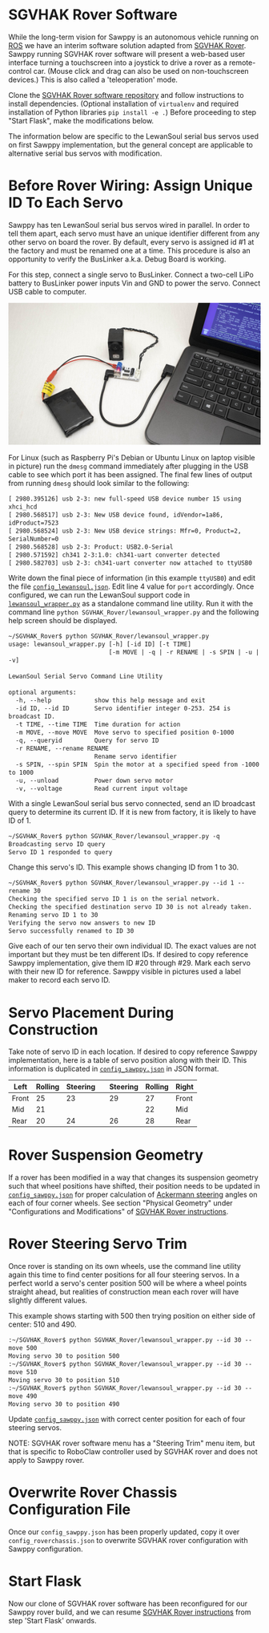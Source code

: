 # SGVHAK Rover Software

While the long-term vision for Sawppy is an autonomous vehicle running on [ROS](http://www.ros.org/)
we have an interim software solution adapted from [SGVHAK Rover](http://bit.ly/sgvhak_rover).
Sawppy running SGVHAK rover software will present a web-based user interface
turning a touchscreen into a joystick to drive a rover as a remote-control
car. (Mouse click and drag can also be used on non-touchscreen devices.) This
is also called a 'teleoperation' mode.

Clone the [SGVHAK Rover software repository](https://github.com/Roger-random/SGVHAK_Rover) 
and follow instructions to install dependencies. (Optional installation of ```virtualenv```
and required installation of Python libraries ```pip install -e .```)
Before proceeding to step "Start Flask", make the modifications below.

The information below are specific to the LewanSoul serial bus servos used
on first Sawppy implementation, but the general concept are applicable to
alternative serial bus servos with modification.

# Before Rover Wiring: Assign Unique ID To Each Servo

Sawppy has ten LewanSoul serial bus servos wired in parallel. In order to tell
them apart, each servo must have an unique identifier different from any other
servo on board the rover. By default, every servo is assigned id #1 at the
factory and must be renamed one at a time. This procedure is also an
opportunity to verify the BusLinker a.k.a. Debug Board is working.

For this step, connect a single servo to BusLinker. Connect a two-cell LiPo
battery to BusLinker power inputs Vin and GND to power the servo. Connect USB
cable to computer.

![Single serial servo wired for rename](images/Serial-Servo-Rename.jpg "Serial Servo Rename")

For Linux (such as Raspberry Pi's Debian or Ubuntu Linux on laptop visible in
picture) run the ```dmesg``` command immediately after plugging in the USB cable
to see which port it has been assigned. The final few lines of output from
running ```dmesg``` should look similar to the following:

```
[ 2980.395126] usb 2-3: new full-speed USB device number 15 using xhci_hcd
[ 2980.568517] usb 2-3: New USB device found, idVendor=1a86, idProduct=7523
[ 2980.568524] usb 2-3: New USB device strings: Mfr=0, Product=2, SerialNumber=0
[ 2980.568528] usb 2-3: Product: USB2.0-Serial
[ 2980.571592] ch341 2-3:1.0: ch341-uart converter detected
[ 2980.582703] usb 2-3: ch341-uart converter now attached to ttyUSB0
```

Write down the final piece of information (in this example ```ttyUSB0```) and
edit the file [```config_lewansoul.json```](https://github.com/Roger-random/SGVHAK_Rover/blob/master/config_lewansoul.json). 
Edit line 4 value for ```port``` accordingly. Once configured, we can run the
LewanSoul support code in [```lewansoul_wrapper.py```](https://github.com/Roger-random/SGVHAK_Rover/blob/master/SGVHAK_Rover/lewansoul_wrapper.py)
as a standalone command line utility. Run it with the command line
```python SGVHAK_Rover/lewansoul_wrapper.py``` and the following help screen
should be displayed.

```
~/SGVHAK_Rover$ python SGVHAK_Rover/lewansoul_wrapper.py
usage: lewansoul_wrapper.py [-h] [-id ID] [-t TIME]
                            [-m MOVE | -q | -r RENAME | -s SPIN | -u | -v]

LewanSoul Serial Servo Command Line Utility

optional arguments:
  -h, --help            show this help message and exit
  -id ID, --id ID       Servo identifier integer 0-253. 254 is broadcast ID.
  -t TIME, --time TIME  Time duration for action
  -m MOVE, --move MOVE  Move servo to specified position 0-1000
  -q, --queryid         Query for servo ID
  -r RENAME, --rename RENAME
                        Rename servo identifier
  -s SPIN, --spin SPIN  Spin the motor at a specified speed from -1000 to 1000
  -u, --unload          Power down servo motor
  -v, --voltage         Read current input voltage
```

With a single LewanSoul serial bus servo connected, send an ID broadcast
query to determine its current ID. If it is new from factory, it is likely
to have ID of 1.

```
~/SGVHAK_Rover$ python SGVHAK_Rover/lewansoul_wrapper.py -q
Broadcasting servo ID query
Servo ID 1 responded to query
```

Change this servo's ID. This example shows changing ID from 1 to 30.

```
~/SGVHAK_Rover$ python SGVHAK_Rover/lewansoul_wrapper.py --id 1 --rename 30
Checking the specified servo ID 1 is on the serial network.
Checking the specified destination servo ID 30 is not already taken.
Renaming servo ID 1 to 30
Verifying the servo now answers to new ID
Servo successfully renamed to ID 30
```

Give each of our ten servo their own individual ID. The exact values are not
important but they must be ten different IDs. If desired to copy reference
Sawppy implementation, give them ID #20 through #29. Mark each servo with 
their new ID for reference. Sawppy visible in pictures used a label maker
to record each servo ID.

# Servo Placement During Construction

Take note of servo ID in each location. If desired to copy reference Sawppy
implementation, here is a table of servo position along with their ID. This
information is duplicated in [```config_sawppy.json```](https://github.com/Roger-random/SGVHAK_Rover/blob/master/config_sawppy.json)
in JSON format.

|Left |Rolling|Steering| |Steering|Rolling|Right|
|-----|-------|--------|-|--------|-------|-----|
|Front|     25|      23| |      29|     27|Front|
|Mid  |     21|        | |        |     22|Mid  |
|Rear |     20|      24| |      26|     28|Rear |

# Rover Suspension Geometry

If a rover has been modified in a way that changes its suspension geometry
such that wheel positions have shifted, their position needs to be updated
in [```config_sawppy.json```](https://github.com/Roger-random/SGVHAK_Rover/blob/master/config_sawppy.json)
for proper calculation of [Ackermann steering](https://en.wikipedia.org/wiki/Ackermann_steering_geometry)
angles on each of four corner wheels. See section "Physical Geometry" under
"Configurations and Modifications" of [SGVHAK Rover instructions](https://github.com/Roger-random/SGVHAK_Rover).

# Rover Steering Servo Trim

Once rover is standing on its own wheels, use the command line utility again
this time to find center positions for all four steering servos. In a perfect
world a servo's center position 500 will be where a wheel points straight ahead,
but realities of construction mean each rover will have slightly different values.

This example shows starting with 500 then trying position on either side of
center: 510 and 490.

```
:~/SGVHAK_Rover$ python SGVHAK_Rover/lewansoul_wrapper.py --id 30 --move 500
Moving servo 30 to position 500
:~/SGVHAK_Rover$ python SGVHAK_Rover/lewansoul_wrapper.py --id 30 --move 510
Moving servo 30 to position 510
:~/SGVHAK_Rover$ python SGVHAK_Rover/lewansoul_wrapper.py --id 30 --move 490
Moving servo 30 to position 490
```

Update [```config_sawppy.json```](https://github.com/Roger-random/SGVHAK_Rover/blob/master/config_sawppy.json)
with correct center position for each of four steering servos.

NOTE: SGVHAK rover software menu has a "Steering Trim" menu item, but that is
specific to RoboClaw controller used by SGVHAK rover and does not apply to
Sawppy rover.

# Overwrite Rover Chassis Configuration File

Once our ```config_sawppy.json``` has been properly updated, copy
it over ```config_roverchassis.json``` to overwrite SGVHAK rover 
configuration with Sawppy configuration.

# Start Flask

Now our clone of SGVHAK rover software has been reconfigured for our Sawppy
rover build, and we can resume [SGVHAK Rover instructions](https://github.com/Roger-random/SGVHAK_Rover)
from step 'Start Flask' onwards.
